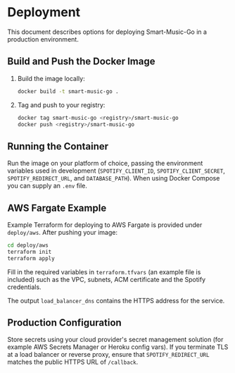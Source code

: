 # Deployment

This document describes options for deploying Smart-Music-Go in a production environment.

## Build and Push the Docker Image
1. Build the image locally:
   ```bash
   docker build -t smart-music-go .
   ```
2. Tag and push to your registry:
   ```bash
   docker tag smart-music-go <registry>/smart-music-go
   docker push <registry>/smart-music-go
   ```

## Running the Container
Run the image on your platform of choice, passing the environment variables used in development (`SPOTIFY_CLIENT_ID`, `SPOTIFY_CLIENT_SECRET`, `SPOTIFY_REDIRECT_URL`, and `DATABASE_PATH`). When using Docker Compose you can supply an `.env` file.

## AWS Fargate Example
Example Terraform for deploying to AWS Fargate is provided under `deploy/aws`. After pushing your image:
```bash
cd deploy/aws
terraform init
terraform apply
```
Fill in the required variables in `terraform.tfvars` (an example file is included) such as the VPC, subnets, ACM certificate and the Spotify credentials.

The output `load_balancer_dns` contains the HTTPS address for the service.

## Production Configuration
Store secrets using your cloud provider's secret management solution (for example AWS Secrets Manager or Heroku config vars). If you terminate TLS at a load balancer or reverse proxy, ensure that `SPOTIFY_REDIRECT_URL` matches the public HTTPS URL of `/callback`.
